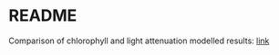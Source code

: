 # README

Comparison of chlorophyll and light attenuation modelled results: [link](https://tbep-tech.github.io/tb-box-model/reporting)
